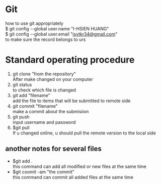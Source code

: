 # Git
how to use git appropriately<br>
$ git config --global user.name "I-HSIEN HUANG"<br>
$ git config --global user.email "isytkr34@gmail.com"<br>
to make sure the record belongs to urs

# Standard operating procedure
1. git clone "from the repository" <br>
After make changed on your computer <br>
2. git status <br>
 to check which file is changed <br>
3. git add "filename" <br>
add the file to items that will be submitted to remote side <br>
4. git commit "filename" <br>
 make a commit about the submisiion <br>
5. git push <br>
input username and password <br>
6. $git pull <br>
If u changed online, u should pull the remote version to the local side

## another notes for several files
+ $git add . <br>
this command can add all modified or new files at the same time  <br>
+ $git coomit -am "the commit" <br>
this command can commit all added files at the same time

